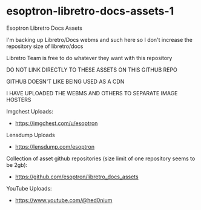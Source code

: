 # esoptron-libretro-docs-assets-1

Esoptron Libretro Docs Assets

I'm backing up Libretro/Docs webms and such here so I don't increase the repository size of libretro/docs

Libretro Team is free to do whatever they want with this repository

DO NOT LINK DIRECTLY TO THESE ASSETS ON THIS GITHUB REPO

GITHUB DOESN'T LIKE BEING USED AS A CDN

I HAVE UPLOADED THE WEBMS AND OTHERS TO SEPARATE IMAGE HOSTERS

Imgchest Uploads:

* https://imgchest.com/u/esoptron

Lensdump Uploads

* https://lensdump.com/esoptron

Collection of asset github repositories (size limit of one repository seems to be 2gb): 

* https://github.com/esoptron/libretro_docs_assets

YouTube Uploads:

* https://www.youtube.com/@hed0nium
